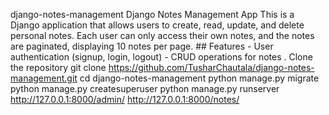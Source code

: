 django-notes-management
Django Notes Management App  This is a Django application that allows users to create, read, update, and delete personal notes. Each user can only access their own notes, and the notes are paginated, displaying 10 notes per page.  ## Features  - User authentication (signup, login, logout) - CRUD operations for notes .
Clone the repository 
git clone https://github.com/TusharChautala/django-notes-management.git
cd django-notes-management
python manage.py migrate
python manage.py createsuperuser
python manage.py runserver
http://127.0.0.1:8000/admin/
http://127.0.0.1:8000/notes/
